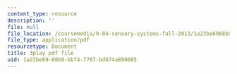 ```yaml
---
content_type: resource
description: ''
file: null
file_location: /coursemedia/9-04-sensory-systems-fall-2013/1a23be6968b9bbf47767bd674a890085_-2d9XooPwHo.pdf
file_type: application/pdf
resourcetype: Document
title: 3play pdf file
uid: 1a23be69-68b9-bbf4-7767-bd674a890085
---
```

